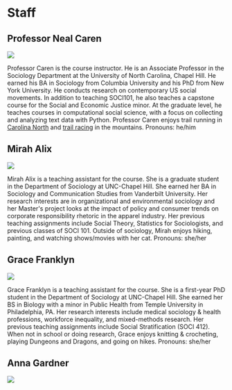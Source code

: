 Staff
=====

Professor Neal Caren
--------------------

![](../images/professor_caren.jpg)

Professor Caren is the course instructor. He is an Associate Professor in the Sociology Department at
the University of North Carolina, Chapel Hill. He earned his BA in
Sociology from Columbia University and his PhD from New York University.
He conducts research on contemporary US social movements. In addition to
teaching SOCI101, he also teaches a capstone course for the Social and
Economic Justice minor. At the graduate level, he teaches courses in
computational social science, with a focus on collecting and analyzing
text data with Python. Professor Caren enjoys trail running in [Carolina
North](https://facilities.unc.edu/operations/grounds-services/carolina-north-forest/)
and [trail
racing](https://ultrasignup.com/results_participant.aspx?fname=Neal&lname=Caren)
in the mountains. Pronouns: he/him



Mirah Alix
-------------------
![](../images/Alix.jpg)

Mirah Alix is a teaching assistant for the course. She is a graduate student in the Department of Sociology at UNC-Chapel Hill. She earned her BA in Sociology and Communication Studies from Vanderbilt University. Her research interests are in organizational and environmental sociology and her Master's project looks at the impact of policy and consumer trends on corporate responsibility rhetoric in the apparel industry. Her previous teaching assignments include Social Theory, Statistics for Sociologists, and previous classes of SOCI 101. Outside of sociology, Mirah enjoys hiking, painting, and watching shows/movies with her cat. Pronouns: she/her

Grace Franklyn
-------------------
![](../images/Franklyn.jpg)

Grace Franklyn is a teaching assistant for the course. She is a first-year PhD student in the Department of Sociology at UNC-Chapel Hill. She earned her BS in Biology with a minor in Public Health from Temple University in Philadelphia, PA. Her research interests include medical sociology & health professions, workforce inequality, and mixed-methods research. Her previous teaching assignments include Social Stratification (SOCI 412). When not in school or doing research, Grace enjoys knitting & crocheting, playing Dungeons and Dragons, and going on hikes. Pronouns: she/her

Anna Gardner
-------------------

![](../images/Gardner.jpg)

